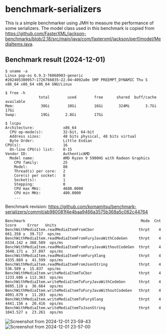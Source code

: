 # benchmark-serializers

This is a simple benchmarker using JMH to measure the performance of some serializers. The model class used in this benchmark is copied from https://github.com/FasterXML/jackson-benchmarks/blob/2.18/src/main/java/com/fasterxml/jackson/perf/model/MediaItems.java.

## Benchmark result (2024-12-01)

```
$ uname -a
Linux pop-os 6.9.3-76060903-generic #202405300957~1726766035~22.04~4092a0e SMP PREEMPT_DYNAMIC Thu S x86_64 x86_64 x86_64 GNU/Linux

$ free -h
               total        used        free      shared  buff/cache   available
Mem:            30Gi        10Gi        16Gi       324Mi       3.7Gi        17Gi
Swap:           19Gi       2.8Gi        17Gi

$ lscpu
Architecture:             x86_64
  CPU op-mode(s):         32-bit, 64-bit
  Address sizes:          48 bits physical, 48 bits virtual
  Byte Order:             Little Endian
CPU(s):                   16
  On-line CPU(s) list:    0-15
Vendor ID:                AuthenticAMD
  Model name:             AMD Ryzen 9 5900HS with Radeon Graphics
    CPU family:           25
    Model:                80
    Thread(s) per core:   2
    Core(s) per socket:   8
    Socket(s):            1
    Stepping:             0
    CPU max MHz:          4680.0000
    CPU min MHz:          400.0000
    ...
```

Benchmark revision: https://github.com/komamitsu/benchmark-serializers/commit/ab980081f4e4baa9466a3575b368a5c062c44764

```
Benchmark                                                    Mode  Cnt     Score     Error   Units
BenchWithMediaItem.readMediaItemFromCbor                    thrpt    4   661.358 ±  39.717  ops/ms
BenchWithMediaItem.readMediaItemFromFuryJavaWithCodeGen     thrpt    4  6534.142 ± 368.589  ops/ms
BenchWithMediaItem.readMediaItemFromFuryJavaWithoutCodeGen  thrpt    4  3640.171 ±  37.897  ops/ms
BenchWithMediaItem.readMediaItemFromFuryXlang               thrpt    4  4335.869 ±  41.599  ops/ms
BenchWithMediaItem.readMediaItemFromJsonString              thrpt    4   536.589 ±  15.837  ops/ms
BenchWithMediaItem.writeMediaItemToCbor                     thrpt    4  1233.686 ± 113.363  ops/ms
BenchWithMediaItem.writeMediaItemToFuryJavaWithCodeGen      thrpt    4  8695.119 ±  36.664  ops/ms
BenchWithMediaItem.writeMediaItemToFuryJavaWithoutCodeGen   thrpt    4  4091.679 ±  11.203  ops/ms
BenchWithMediaItem.writeMediaItemToFuryXlang                thrpt    4  4441.156 ±  20.416  ops/ms
BenchWithMediaItem.writeMediaItemToJsonString               thrpt    4  1043.527 ±  23.261  ops/ms
```

![Screenshot from 2024-12-01 23-59-43](https://github.com/user-attachments/assets/1a0f25ab-fe44-422f-bc29-49be472de256)
![Screenshot from 2024-12-01 23-57-00](https://github.com/user-attachments/assets/2fadc53c-d6c2-4bb4-946c-627080436b53)
